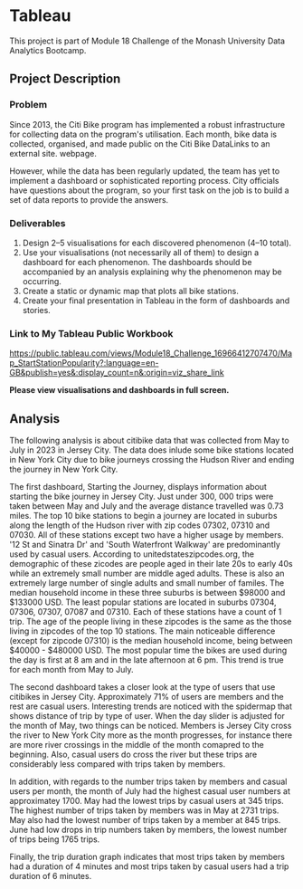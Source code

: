 # Tableau
This project is part of Module 18 Challenge of the Monash University Data Analytics Bootcamp. 

## Project Description
### Problem
Since 2013, the Citi Bike program has implemented a robust infrastructure for collecting data on the program's utilisation. Each month, bike data is collected, organised, and made public on the Citi Bike DataLinks to an external site. webpage.

However, while the data has been regularly updated, the team has yet to implement a dashboard or sophisticated reporting process. City officials have questions about the program, so your first task on the job is to build a set of data reports to provide the answers.

### Deliverables
1. Design 2–5 visualisations for each discovered phenomenon (4–10 total).
2. Use your visualisations (not necessarily all of them) to design a dashboard for each phenomenon. The dashboards should be accompanied by an analysis explaining why the phenomenon may be occurring.
3. Create a static or dynamic map that plots all bike stations.
4. Create your final presentation in Tableau in the form of dashboards and stories. 

### Link to My Tableau Public Workbook 
https://public.tableau.com/views/Module18_Challenge_16966412707470/Map_StartStationPopularity?:language=en-GB&publish=yes&:display_count=n&:origin=viz_share_link

**Please view visualisations and dashboards in full screen.**

## Analysis 

The following analysis is about citibike data that was collected from May to July in 2023 in Jersey City. The data does inlude some bike stations located in New York City due to bike journeys crossing the Hudson River and ending the journey in New York City. 

The first dashboard, Starting the Journey, displays information about starting the bike journey in Jersey City. Just under 300, 000 trips were taken between May and July and the average distance travelled was 0.73 miles. 
The top 10 bike stations to begin a journey are located in suburbs along the length of the Hudson river with zip codes 07302, 07310 and 07030. All of these stations except two have a higher usage by members. '12 St and Sinatra Dr' and 'South Waterfront Walkway' are predominantly used by casual users. According to unitedstateszipcodes.org, the demographic of these zicodes are people aged in their late 20s to early 40s while an extremely small number are middle aged adults. These is also an extremely large number of single adults and small number of familes. The median household income in these three suburbs is between $98000 and $133000 USD.
The least popular stations are located in suburbs 07304, 07306, 07307, 07087 and 07310. Each of these stations have a count of 1 trip. The age of the people living in these zipcodes is the same as the those living in zipcodes of the top 10 stations. The main noticeable difference (except for zipcode 07310) is the median household income, being between $40000 - $480000 USD. 
The most popular time the bikes are used during the day is first at 8 am and in the late afternoon at 6 pm. This trend is true for each month from May to July.

The second dashboard takes a closer look at the type of users that use citibikes in Jersey City. Approximately 71% of users are members and the rest are casual users. Interesting trends are noticed with the spidermap that shows distance of trip by type of user. When the day slider is adjusted for the month of May, two things can be noticed. Members is Jersey City cross the river to New York City more as the month progresses, for instance there are more river crossings in the middle of the month comapred to the beginning. Also, casual users do cross the river but these trips are considerably less compared with trips taken by members.

In addition, with regards to the number trips taken by members and casual users per month, the month of July had the highest casual user numbers at approximatey 1700. May had the lowest trips by casual users at 345 trips. The highest number of trips taken by members was in May at 2731 trips. May also had the lowest number of trips taken by a member at 845 trips. June had low drops in trip numbers taken by members, the lowest number of trips being 1765 trips. 

Finally, the trip duration graph indicates that most trips taken by members had a duration of 4 minutes and most trips taken by casual users had a trip duration of 6 minutes. 




